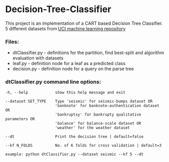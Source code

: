 # Decision-Tree-Classifier

This project is an implementation of a CART based Decision Tree Classifier. 5 different datasets from [UCI machine learning repository](https://archive.ics.uci.edu/ml/datasets.html) 

### Files:
- dtClassifier.py - definitions for the partition, find best-split and algorithm evaluation with datasets
- leaf.py - definition node for a leaf as a predicted class
- decision.py - definition node for a query on the parse tree

### dtClassifier.py command line options:
        
    -h, --help            show this help message and exit
    
    --dataset SET_TYPE    Type 'seismic' for seismic-bumps dataset OR 
                          'banknote' for banknote-authentication dataset OR 
                          'bankruptsy' for bankrupty qualitative parameters OR 
                          'balance' for balance-scale dataset OR 
                          'weather' for the weather dataset
    
    --dt                  Print the decision tree | default=false
    
    --kf N_FOLDS          No. of K folds for cross validation | default=3

    example: python dtClassifier.py --dataset seismic --kf 5 --dt

